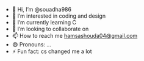 - 👋 Hi, I’m @souadha986
- 👀 I’m interested in coding and design
- 🌱 I’m currently learning C
- 💞️ I’m looking to collaborate on 
- 📫 How to reach me hamsashouda04@gmail.com
- 😄 Pronouns: ...
- ⚡ Fun fact: cs changed me a lot 

<!---
souadha986/souadha986 is a ✨ special ✨ repository because its `README.md` (this file) appears on your GitHub profile.
You can click the Preview link to take a look at your changes.
--->
